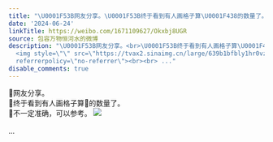 ```yaml
---
title: "\U0001F53B网友分享。\U0001F53B终于看到有人画格子算\U0001F438的数量了。\U0001F53B不一定准确，可以参考。 [图片]"
date: '2024-06-24'
linkTitle: https://weibo.com/1671109627/Okxbj8UGR
source: 包容万物恒河水的微博
description: "\U0001F53B网友分享。<br>\U0001F53B终于看到有人画格子算\U0001F438的数量了。<br>\U0001F53B不一定准确，可以参考。
  <img style=\"\" src=\"https://tvax2.sinaimg.cn/large/639b1bfbly1hr0vza3bzjj20yi1kjhdt.jpg\"
  referrerpolicy=\"no-referrer\"><br><br> ..."
disable_comments: true
---
```

🔻网友分享。<br>🔻终于看到有人画格子算🐸的数量了。<br>🔻不一定准确，可以参考。 <img style="" src="https://tvax2.sinaimg.cn/large/639b1bfbly1hr0vza3bzjj20yi1kjhdt.jpg" referrerpolicy="no-referrer"><br><br> ...